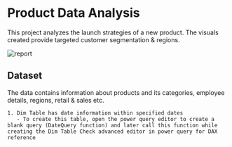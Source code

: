 # Product Data Analysis
This project analyzes the launch strategies of a new product. The visuals created provide targeted customer segmentation & regions.

![report](https://user-images.githubusercontent.com/34497459/230132694-33290a39-6486-42d9-be48-ddfa65eaeea3.png)

## Dataset

The data contains information about products and its categories, employee details, regions, retail & sales etc.

```
1. Dim Table has date information within specified dates
   - To create this table, open the power query editor to create a blank query (DateQuery function) and later call this function while creating the Dim Table Check advanced editor in power query for DAX reference


```

